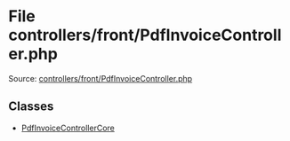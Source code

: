 File controllers/front/PdfInvoiceController.php
=========

Source: [controllers/front/PdfInvoiceController.php](https://github.com/PrestaShop/PrestaShop/blob/1.6.1.3/controllers/front/PdfInvoiceController.php)


Classes
-------

* [PdfInvoiceControllerCore](class.PdfInvoiceControllerCore.md)

